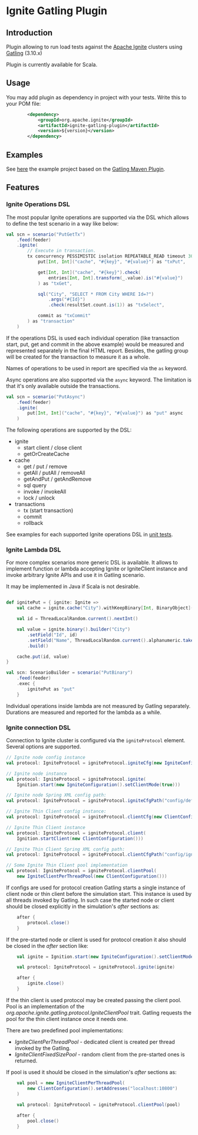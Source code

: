 # Ignite Gatling Plugin

## Introduction

Plugin allowing to run load tests against the [Apache Ignite](https://ignite.apache.org/) clusters using [Gatling](https://gatling.io/) (3.10.x)

Plugin is currently available for Scala.

## Usage

You may add plugin as dependency in project with your tests. Write this to your POM file: 

```xml
        <dependency>
            <groupId>org.apache.ignite</groupId>
            <artifactId>ignite-gatling-plugin</artifactId>
            <version>${version}</version>
        </dependency>
```

## Examples

See [here](examples) the example project based on the [Gatling Maven Plugin](https://github.com/gatling/gatling-maven-plugin).

## Features

### Ignite Operations DSL

The most popular Ignite operations are supported via the DSL which allows to define the test scenario 
in a way like below:

```scala
val scn = scenario("PutGetTx")
    .feed(feeder)
    .ignite(
        // Execute in transaction.
        tx concurrency PESSIMISTIC isolation REPEATABLE_READ timeout 3000 size 2 run (
            put[Int, Int]("cache", "#{key}", "#{value}") as "txPut",

            get[Int, Int]("cache", "#{key}").check(
                entries[Int, Int].transform(_.value).is("#{value}")
            ) as "txGet",

            sql("City", "SELECT * FROM City WHERE Id=?")
                .args("#{Id}")
                .check(resultSet.count.is(1)) as "txSelect",

            commit as "txCommit"
        ) as "transaction"
    )
```

If the operations DSL is used each individual operation (like transaction start, put, get and commit in the above example)
would be measured and represented separately in the final HTML report.  Besides, the gatling group will be created for the
transaction to measure it as a whole.

Names of operations to be used in report are specified via the `as` keyword.

Async operations are also supported via the `async` keyword. The limitation is that it's 
only available outside the transactions.

```scala
val scn = scenario("PutAsync")
    .feed(feeder)
    .ignite(
        put[Int, Int]("cache", "#{key}", "#{value}") as "put" async
    )
```

The following operations are supported by the DSL:

* ignite
    * start client / close client
    * getOrCreateCache
* cache
    * get / put / remove
    * getAll / putAll / removeAll
    * getAndPut / getAndRemove
    * sql query
    * invoke / invokeAll
    * lock / unlock
* transactions
    * tx (start transaction)
    * commit
    * rollback

See examples for each supported Ignite operations DSL in [unit tests](gatling-plugin/src/test/scala/org/apache/ignite/gatling).

### Ignite Lambda DSL

For more complex scenarios more generic DSL is available. It allows to implement function or lambda
accepting Ignite or IgniteClient instance and invoke arbitrary Ignite APIs and use it in Gatling scenario.

It may be implemented in Java if Scala is not desirable. 

```scala

def ignitePut = { ignite: Ignite =>
    val cache = ignite.cache("City").withKeepBinary[Int, BinaryObject]()

    val id = ThreadLocalRandom.current().nextInt()

    val value = ignite.binary().builder("City")
        .setField("Id", id)
        .setField("Name", ThreadLocalRandom.current().alphanumeric.take(20).mkString)
        .build()

    cache.put(id, value)
}

val scn: ScenarioBuilder = scenario("PutBinary")
    .feed(feeder)
    .exec { 
        ignitePut as "put" 
    }
```

Individual operations inside lambda are not measured by Gatling separately. Durations are measured
and reported for the lambda as a while.

### Ignite connection DSL

Connection to Ignite cluster is configured via the `igniteProtocol` element. Several options are supported.

```scala
// Ignite node config instance
val protocol: IgniteProtocol = igniteProtocol.igniteCfg(new IgniteConfiguration().setClientMode(true))

// Ignite node instance
val protocol: IgniteProtocol = igniteProtocol.ignite(
    Ignition.start(new IgniteConfiguration().setClientMode(true)))

// Ignite node Spring XML config path:
val protocol: IgniteProtocol = igniteProtocol.igniteCfgPath("config/default-config.xml")

// Ignite Thin Client config instance:
val protocol: IgniteProtocol = igniteProtocol.clientCfg(new ClientConfiguration())

// Ignite Thin Client instance
val protocol: IgniteProtocol = igniteProtocol.client(
    Ignition.startClient(new ClientConfiguration()))

// Ignite Thin Client Spring XML config path:
val protocol: IgniteProtocol = igniteProtocol.clientCfgPath("config/ignite-thin-config.xml")

// Some Ignite Thin Client pool implementation
val protocol: IgniteProtocol = igniteProtocol.clientPool(
    new IgniteClientPerThreadPool(new ClientConfiguration()))
```

If configs are used for protocol creation Gatling starts a single instance of client node or thin client before
the simulation start. This instance is used by all threads invoked by Gatling. In such case the started node or
client should be closed explicitly in the simulation's *after* sections as:

```scala
    after {
        protocol.close()
    }
```

If the pre-started node or client is used for protocol creation it also should be closed in the *after* section like:
```scala
    val ignite = Ignition.start(new IgniteConfiguration().setClientMode(true))

    val protocol: IgniteProtocol = igniteProtocol.ignite(ignite)

    after {
        ignite.close()
    }
```

If the thin client is used protocol may be created passing the client pool. Pool is an implementation 
of the *org.apache.ignite.gatling.protocol.IgniteClientPool* trait. Gatling requests the pool for the
thin client instance once it needs one.

There are two predefined pool implementations:
 * *IgniteClientPerThreadPool* - dedicated client is created per thread invoked by the Gatling.
 * *IgniteClientFixedSizePool* - random client from the pre-started ones is returned. 

If pool is used it should be closed in the simulation's *after* sections as:

```scala
    val pool = new IgniteClientPerThreadPool(
        new ClientConfiguration().setAddresses("localhost:10800")
    )
    
    val protocol: IgniteProtocol = igniteProtocol.clientPool(pool)

    after {
        pool.close()
    }
```

